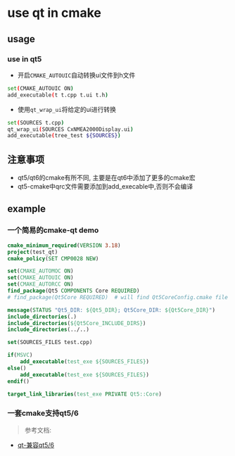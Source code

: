 # use qt in cmake

## usage

### use in qt5

- 开启`CMAKE_AUTOUIC`自动转换ui文件到h文件
```sh
set(CMAKE_AUTOUIC ON)
add_executable(t t.cpp t.ui t.h)
```
- 使用`qt_wrap_ui`将给定的ui进行转换
```sh
set(SOURCES t.cpp)
qt_wrap_ui(SOURCES CxNMEA2000Display.ui)
add_executable(tree_test ${SOURCES})
```

## 注意事项

- qt5/qt6的cmake有所不同, 主要是在qt6中添加了更多的cmake宏
- qt5-cmake中qrc文件需要添加到add_execable中,否则不会编译

## example

### 一个简易的cmake-qt demo

```cmake
cmake_minimum_required(VERSION 3.18)
project(test_qt)
cmake_policy(SET CMP0028 NEW)

set(CMAKE_AUTOMOC ON)
set(CMAKE_AUTOUIC ON)
set(CMAKE_AUTORCC ON)
find_package(Qt5 COMPONENTS Core REQUIRED)
# find_package(Qt5Core REQUIRED)  # will find Qt5CoreConfig.cmake file

message(STATUS "Qt5_DIR: ${Qt5_DIR}; Qt5Core_DIR: ${Qt5Core_DIR}")
include_directories(.)
include_directories(${Qt5Core_INCLUDE_DIRS})
include_directories(../..)

set(SOURCES_FILES test.cpp)

if(MSVC)
    add_executable(test_exe ${SOURCES_FILES})
else()
    add_executable(test_exe ${SOURCES_FILES})
endif()

target_link_libraries(test_exe PRIVATE Qt5::Core)
```

### 一套cmake支持qt5/6

> 参考文档:
- [qt-兼容qt5/6](https://doc.qt.io/qt-6/zh/cmake-qt5-and-qt6-compatibility.html)